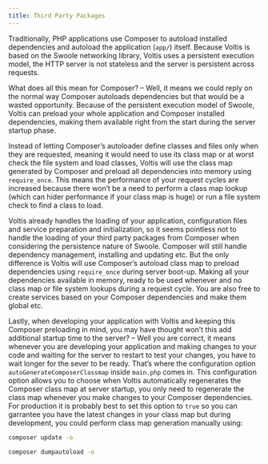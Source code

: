 ```yaml
---
title: Third Party Packages
---
```


Traditionally, PHP applications use Composer to autoload installed dependencies and autoload the application (`app/`) itself. Because Voltis is based on the Swoole networking library, Voltis uses a persistent execution model, the HTTP server is not stateless and the server is persistent across requests.

What does all this mean for Composer? – Well, it means we could reply on the normal way Composer autoloads dependencies but that would be a wasted opportunity. Because of the persistent execution model of Swoole, Voltis can preload your whole application and Composer installed dependencies, making them available right from the start during the server startup phase.

Instead of letting Composer’s autoloader define classes and files only when they are requested, meaning it would need to use its class map or at worst check the file system and load classes, Voltis will use the class map generated by Composer and preload all dependencies into memory using `require_once`. This means the performance of your request cycles are increased because there won’t be a need to perform a class map lookup (which can hider performance if your class map is huge) or run a file system check to find a class to load.

Voltis already handles the loading of your application, configuration files and service preparation and initialization, so it seems pointless not to handle the loading of your third party packages from Composer when considering the persistence nature of Swoole. Composer will still handle dependency management, installing and updating etc. But the only difference is Voltis will use Composer’s autoload class map to preload dependencies using `require_once` during server boot-up. Making all your dependencies available in memory, ready to be used whenever and no class map or file system lookups during a request cycle. You are also free to create services based on your Composer dependencies and make them global etc.

Lastly, when developing your application with Voltis and keeping this Composer preloading in mind, you may have thought won’t this add additional startup time to the server? – Well you are correct, it means whenever you are developing your application and making changes to your code and waiting for the server to restart to test your changes, you have to wait longer for the sever to be ready. That’s where the configuration option ` autoGenerateComposerClassmap` inside `main.php` comes in. This configuration option allows you to choose when Voltis automatically regenerates the Composer class map at server startup, you only need to regenerate the class map whenever you make changes to your Composer dependencies. For production it is probably best to set this option to `true` so you can garrantee you have the latest changes in your class map but during development, you could perform class map generation manually using:

```bash
composer update -o

composer dumpautoload -o
```